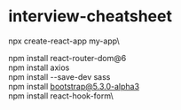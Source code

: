 # interview-cheatsheet

npx create-react-app my-app\

npm install react-router-dom@6\
npm install axios\
npm install --save-dev sass\
npm install bootstrap@5.3.0-alpha3\
npm install react-hook-form\
